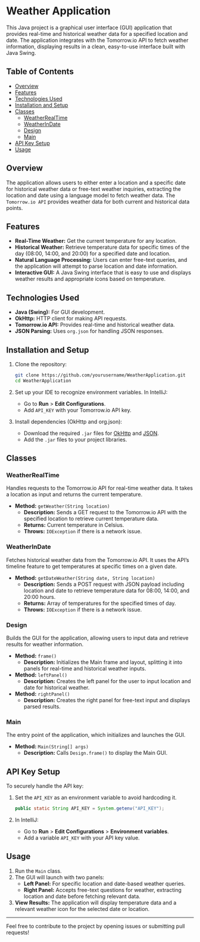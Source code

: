 # Weather Application

This Java project is a graphical user interface (GUI) application that provides real-time and historical weather data for a specified location and date. The application integrates with the Tomorrow.io API to fetch weather information, displaying results in a clean, easy-to-use interface built with Java Swing.

## Table of Contents

- [Overview](#overview)
- [Features](#features)
- [Technologies Used](#technologies-used)
- [Installation and Setup](#installation-and-setup)
- [Classes](#classes)
    - [WeatherRealTime](#weatherrealtime)
    - [WeatherInDate](#weatherindate)
    - [Design](#design)
    - [Main](#main)
- [API Key Setup](#api-key-setup)
- [Usage](#usage)

## Overview

The application allows users to either enter a location and a specific date for historical weather data or free-text weather inquiries, extracting the location and date using a language model to fetch weather data. The `Tomorrow.io API` provides weather data for both current and historical data points.

## Features

- **Real-Time Weather:** Get the current temperature for any location.
- **Historical Weather:** Retrieve temperature data for specific times of the day (08:00, 14:00, and 20:00) for a specified date and location.
- **Natural Language Processing:** Users can enter free-text queries, and the application will attempt to parse location and date information.
- **Interactive GUI:** A Java Swing interface that is easy to use and displays weather results and appropriate icons based on temperature.

## Technologies Used

- **Java (Swing):** For GUI development.
- **OkHttp:** HTTP client for making API requests.
- **Tomorrow.io API:** Provides real-time and historical weather data.
- **JSON Parsing:** Uses `org.json` for handling JSON responses.

## Installation and Setup

1. Clone the repository:
    ```bash
    git clone https://github.com/yourusername/WeatherApplication.git
    cd WeatherApplication
    ```

2. Set up your IDE to recognize environment variables. In IntelliJ:
    - Go to **Run** > **Edit Configurations**.
    - Add `API_KEY` with your Tomorrow.io API key.

3. Install dependencies (OkHttp and org.json):
    - Download the required `.jar` files for [OkHttp](https://square.github.io/okhttp/) and [JSON](https://mvnrepository.com/artifact/org.json/json).
    - Add the `.jar` files to your project libraries.

## Classes

### WeatherRealTime

Handles requests to the Tomorrow.io API for real-time weather data. It takes a location as input and returns the current temperature.

- **Method:** `getWeather(String location)`
    - **Description:** Sends a GET request to the Tomorrow.io API with the specified location to retrieve current temperature data.
    - **Returns:** Current temperature in Celsius.
    - **Throws:** `IOException` if there is a network issue.

### WeatherInDate

Fetches historical weather data from the Tomorrow.io API. It uses the API’s timeline feature to get temperatures at specific times on a given date.

- **Method:** `getDateWeather(String date, String location)`
    - **Description:** Sends a POST request with JSON payload including location and date to retrieve temperature data for 08:00, 14:00, and 20:00 hours.
    - **Returns:** Array of temperatures for the specified times of day.
    - **Throws:** `IOException` if there is a network issue.

### Design

Builds the GUI for the application, allowing users to input data and retrieve results for weather information.

- **Method:** `frame()`
    - **Description:** Initializes the Main frame and layout, splitting it into panels for real-time and historical weather inputs.
- **Method:** `leftPanel()`
    - **Description:** Creates the left panel for the user to input location and date for historical weather.
- **Method:** `rightPanel()`
    - **Description:** Creates the right panel for free-text input and displays parsed results.

### Main

The entry point of the application, which initializes and launches the GUI.

- **Method:** `Main(String[] args)`
    - **Description:** Calls `Design.frame()` to display the Main GUI.

## API Key Setup

To securely handle the API key:

1. Set the `API_KEY` as an environment variable to avoid hardcoding it.
    ```java
    public static String API_KEY = System.getenv("API_KEY");
    ```

2. In IntelliJ:
    - Go to **Run** > **Edit Configurations** > **Environment variables**.
    - Add a variable `API_KEY` with your API key value.

## Usage

1. Run the `Main` class.
2. The GUI will launch with two panels:
    - **Left Panel:** For specific location and date-based weather queries.
    - **Right Panel:** Accepts free-text questions for weather, extracting location and date before fetching relevant data.
3. **View Results:** The application will display temperature data and a relevant weather icon for the selected date or location.

---

Feel free to contribute to the project by opening issues or submitting pull requests!
